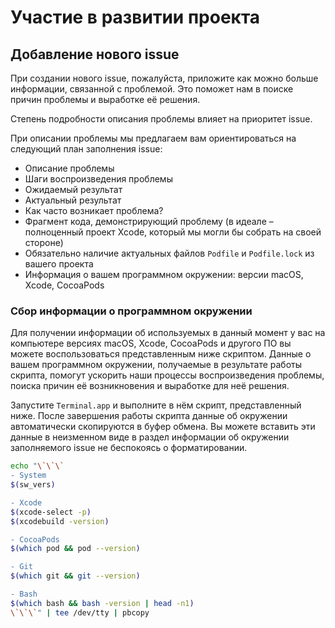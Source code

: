 # Участие в развитии проекта

## Добавление нового issue

При создании нового issue, пожалуйста, приложите как можно больше информации, связанной с проблемой. Это поможет нам в поиске причин проблемы и выработке её решения.

Степень подробности описания проблемы влияет на приоритет issue.

При описании проблемы мы предлагаем вам ориентироваться на следующий план заполнения issue:
- Описание проблемы
- Шаги воспроизведения проблемы
- Ожидаемый результат
- Актуальный результат
- Как часто возникает проблема?
- Фрагмент кода, демонстрирующий проблему (в идеале – полноценный проект Xcode, который мы могли бы собрать на своей стороне)
- Обязательно наличие актуальных файлов `Podfile` и `Podfile.lock` из вашего проекта
- Информация о вашем программном окружении: версии macOS, Xcode, CocoaPods

### Сбор информации о программном окружении

Для получении информации об используемых в данный момент у вас на компьютере версиях macOS, Xcode, CocoaPods и другого ПО вы можете воспользоваться представленным ниже скриптом. Данные о вашем программном окружении, получаемые в результате работы скрипта, помогут ускорить наши процессы воспроизведения проблемы, поиска причин её возникновения и выработке для неё решения.

Запустите `Terminal.app` и выполните в нём скрипт, представленный ниже. После завершения работы скрипта данные об окружении автоматически скопируются в буфер обмена. Вы можете вставить эти данные в неизменном виде в раздел информации об окружении заполняемого issue не беспокоясь о форматировании.

```bash
echo "\`\`\`
- System
$(sw_vers)

- Xcode
$(xcode-select -p)
$(xcodebuild -version)

- CocoaPods
$(which pod && pod --version)

- Git
$(which git && git --version)

- Bash
$(which bash && bash -version | head -n1)
\`\`\`" | tee /dev/tty | pbcopy
```